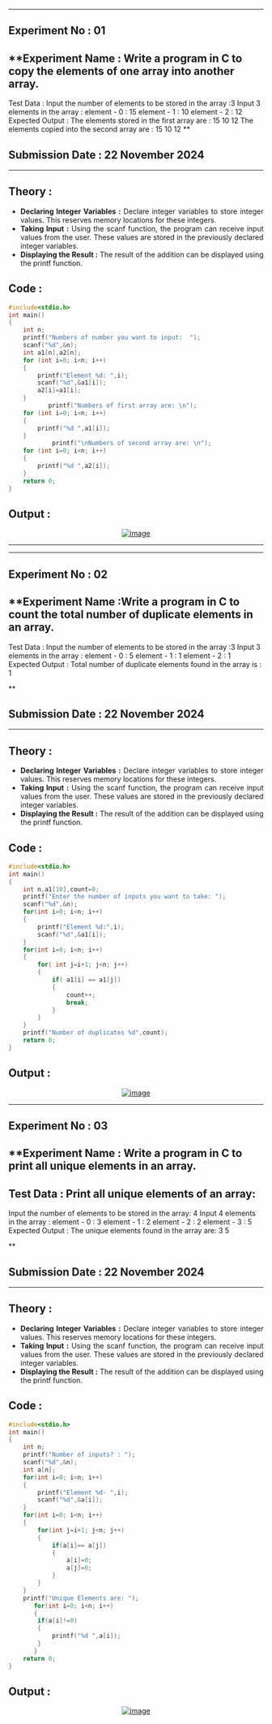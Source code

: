 ----------
## **Experiment No : 01**

## **Experiment Name : Write a program in C to copy the elements of one array into another array. 

Test Data : 
Input the number of elements to be stored in the array :3 
Input 3 elements in the array : 
element - 0 : 15 
element - 1 : 10 
element - 2 : 12 
Expected Output : 
The elements stored in the first array are : 
15 10 12 
The elements copied into the second array are : 
15 10 12 
**

## **Submission Date : 22 November 2024**

----------

## **Theory :**
<div align="justify">

- **Declaring Integer Variables :** Declare integer variables to store integer values. This reserves memory locations for these integers.<br>
- **Taking Input :** Using the scanf function, the program can receive input values from the user. These values are stored in the previously declared integer variables.<br>
- **Displaying the Result :** The result of the addition can be displayed using the printf function.  <br>

</div>

## **Code :**
```C
#include<stdio.h>
int main()
{
    int n;
    printf("Numbers of number you want to input:  ");
    scanf("%d",&n);
    int a1[n],a2[n];
    for (int i=0; i<n; i++)
    {
        printf("Element %d: ",i);
        scanf("%d",&a1[i]);
        a2[i]=a1[i];
    }
           printf("Numbers of first array are: \n");
    for (int i=0; i<n; i++)
    {
        printf("%d ",a1[i]);
    }
            printf("\nNumbers of second array are: \n");
    for (int i=0; i<n; i++)
    {
        printf("%d ",a2[i]);
    }        
    return 0;
}

```

## **Output :**
<p align="center">
<a href="https://imgbb.com/"><img src="https://i.ibb.co.com/Db1KG8M/image.png" alt="image" border="0"></a>
</p>

------------------------------------------------------------


----------
## **Experiment No : 02**

## **Experiment Name :Write a program in C to count the total number of duplicate elements in an array.


Test Data : 
Input the number of elements to be stored in the array :3 
Input 3 elements in the array : 
element - 0 : 5 
element - 1 : 1 
element - 2 : 1 
Expected Output : 
Total number of duplicate elements found in the array is : 1 

**

## **Submission Date : 22 November 2024**

----------

## **Theory :**
<div align="justify">

- **Declaring Integer Variables :** Declare integer variables to store integer values. This reserves memory locations for these integers.<br>
- **Taking Input :** Using the scanf function, the program can receive input values from the user. These values are stored in the previously declared integer variables.<br>
- **Displaying the Result :** The result of the addition can be displayed using the printf function.  <br>

</div>

## **Code :**
```C
#include<stdio.h>
int main()
{
    int n,a1[10],count=0;
    printf("Enter the number of inputs you want to take: ");
    scanf("%d",&n);
    for(int i=0; i<n; i++)
    {
        printf("Element %d:",i);
        scanf("%d",&a1[i]);
    }
    for(int i=0; i<n; i++)
    {
        for( int j=i+1; j<n; j++)
        {
            if( a1[i] == a1[j])
            {
                count++;
                break;
            }
        }
    }
    printf("Number of duplicates %d",count);
    return 0;
}

```

## **Output :**
<p align="center">
<a href="https://imgbb.com/"><img src="https://i.ibb.co.com/87xThhY/image.png" alt="image" border="0"></a>
</p>

------------------------------------

## **Experiment No : 03**

## **Experiment Name : Write a program in C to print all unique elements in an array. 

Test Data : 
Print all unique elements of an array: 
------------------------------------------ 
Input the number of elements to be stored in the array: 4 
Input 4 elements in the array : 
element - 0 : 3 
element - 1 : 2 
element - 2 : 2 
element - 3 : 5 
Expected Output : 
The unique elements found in the array are: 
3 5 

**

## **Submission Date : 22 November 2024**

----------

## **Theory :**
<div align="justify">

- **Declaring Integer Variables :** Declare integer variables to store integer values. This reserves memory locations for these integers.<br>
- **Taking Input :** Using the scanf function, the program can receive input values from the user. These values are stored in the previously declared integer variables.<br>
- **Displaying the Result :** The result of the addition can be displayed using the printf function.  <br>

</div>

## **Code :**
```C
#include<stdio.h>
int main()
{
    int n;
    printf("Number of inputs? : ");
    scanf("%d",&n);
    int a[n];
    for(int i=0; i<n; i++)
    {
        printf("Element %d- ",i);
        scanf("%d",&a[i]);
    }
    for(int i=0; i<n; i++)
    {
        for(int j=i+1; j<n; j++)
        {
            if(a[i]== a[j])
            {
                a[i]=0;
                a[j]=0;
            }
        }
    }
    printf("Unique Elements are: ");
       for(int i=0; i<n; i++)
       {
        if(a[i]!=0)
        {
            printf("%d ",a[i]);
        }
       }
    return 0;
}

```

## **Output :**
<p align="center">
<a href="https://imgbb.com/"><img src="https://i.ibb.co.com/xSZ3vyF/image.png" alt="image" border="0"></a>
</p>

